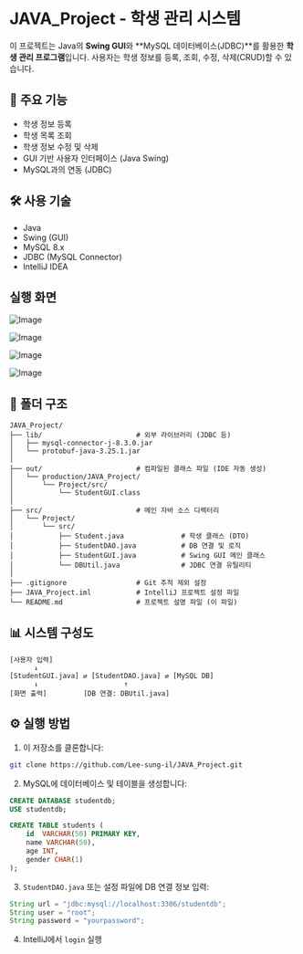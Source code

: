 
# JAVA_Project - 학생 관리 시스템

이 프로젝트는 Java의 **Swing GUI**와 **MySQL 데이터베이스(JDBC)**를 활용한 **학생 관리 프로그램**입니다. 사용자는 학생 정보를 등록, 조회, 수정, 삭제(CRUD)할 수 있습니다.

## 🧩 주요 기능

- 학생 정보 등록
- 학생 목록 조회
- 학생 정보 수정 및 삭제
- GUI 기반 사용자 인터페이스 (Java Swing)
- MySQL과의 연동 (JDBC)

## 🛠️ 사용 기술

- Java 
- Swing (GUI)
- MySQL 8.x
- JDBC (MySQL Connector)
- IntelliJ IDEA


## 실행 화면


![Image](https://github.com/user-attachments/assets/b256776a-09bc-4734-ac46-01f1daac669d)

![Image](https://github.com/user-attachments/assets/a1eaef45-215a-4e22-a5e9-87a9d6ba8c51)

![Image](https://github.com/user-attachments/assets/9470a666-a37c-4f95-af16-330d2d44d5ad)

![Image](https://github.com/user-attachments/assets/3a4e5259-544e-4e9b-abf5-ebd1ed285b20)

## 📁 폴더 구조

```
JAVA_Project/
├── lib/                       # 외부 라이브러리 (JDBC 등)
│   ├── mysql-connector-j-8.3.0.jar
│   └── protobuf-java-3.25.1.jar
│
├── out/                       # 컴파일된 클래스 파일 (IDE 자동 생성)
│   └── production/JAVA_Project/
│       └── Project/src/
│           └── StudentGUI.class
│
├── src/                       # 메인 자바 소스 디렉터리
│   └── Project/
│       └── src/
│           ├── Student.java              # 학생 클래스 (DTO)
│           ├── StudentDAO.java           # DB 연결 및 로직
│           ├── StudentGUI.java           # Swing GUI 메인 클래스
│           └── DBUtil.java               # JDBC 연결 유틸리티
│
├── .gitignore                 # Git 추적 제외 설정
├── JAVA_Project.iml           # IntelliJ 프로젝트 설정 파일
└── README.md                  # 프로젝트 설명 파일 (이 파일)
```

## 📊 시스템 구성도

```
[사용자 입력]
      ↓
[StudentGUI.java] ⇄ [StudentDAO.java] ⇄ [MySQL DB]
      ↓                     ↑
[화면 출력]         [DB 연결: DBUtil.java]
```

## ⚙️ 실행 방법

1. 이 저장소를 클론합니다:

```bash
git clone https://github.com/Lee-sung-il/JAVA_Project.git
```

2. MySQL에 데이터베이스 및 테이블을 생성합니다:

```sql
CREATE DATABASE studentdb;
USE studentdb;

CREATE TABLE students (
    id  VARCHAR(50) PRIMARY KEY,
    name VARCHAR(50),
    age INT,
    gender CHAR(1)
);
```

3. `StudentDAO.java` 또는 설정 파일에 DB 연결 정보 입력:

```java
String url = "jdbc:mysql://localhost:3306/studentdb";
String user = "root";
String password = "yourpassword";
```

4. IntelliJ에서 `login` 실행

